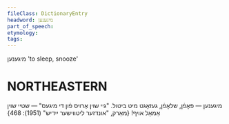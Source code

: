 ```yaml
---
fileClass: DictionaryEntry
headword: מיגענען
part_of_speech: 
etymology: 
tags: 
---
```

מיגענען
'to sleep, snooze'

NORTHEASTERN
==============

מיגענען — פּאָפֿן, שלאָפֿן, געזאָגט מיט ביטול. "גיי שוין אַרויס פֿון די מיגעס" — שטיי שוין אַמאָל אויף!
{מאַרק, "אונדזער ליטווישער ייִדיש" (1951): 468}
